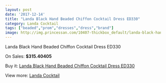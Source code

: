 ```yaml
---
layout: post
date: '2017-12-14'
title: "Landa Black Hand Beaded Chiffon Cocktail Dress ED330"
category: Landa Cocktail
tags: ["beaded","prom","dresses","dress","brand"]
image: http://img.princessan.com/10407-thickbox_default/landa-black-hand-beaded-chiffon-cocktail-dress-ed330.jpg
---
```

Landa Black Hand Beaded Chiffon Cocktail Dress ED330

On Sales: **$315.40405**
<a href="https://www.princessan.com/en/landa-cocktail/4496-landa-black-hand-beaded-chiffon-cocktail-dress-ed330.html"><amp-img layout="responsive" width="600" height="600" src="//img.princessan.com/10407-thickbox_default/landa-black-hand-beaded-chiffon-cocktail-dress-ed330.jpg" alt="Landa Black Hand Beaded Chiffon Cocktail Dress ED330 0" /></a>

Buy it: [Landa Black Hand Beaded Chiffon Cocktail Dress ED330](https://www.princessan.com/en/landa-cocktail/4496-landa-black-hand-beaded-chiffon-cocktail-dress-ed330.html "Landa Black Hand Beaded Chiffon Cocktail Dress ED330")

View more: [Landa Cocktail](https://www.princessan.com/en/30-landa-cocktail "Landa Cocktail")